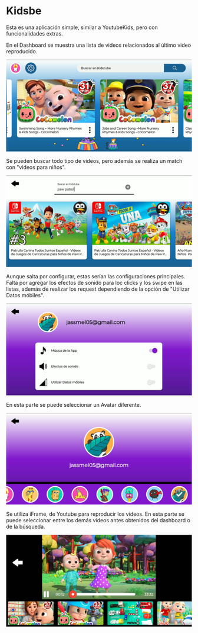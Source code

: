 # Kidsbe
Esta es una aplicación simple, similar a YoutubeKids, pero con funcionalidades extras.

En el Dashboard se muestra una lista de videos relacionados al último video reproducido.

![Screenshot](screenshots/dashboard.png)

Se pueden buscar todo tipo de videos, pero además se realiza un match con "videos para niños".

![Screenshot](screenshots/search.png)

Aunque salta por configurar, estas serían las configuraciones principales.
Falta por agregar los efectos de sonido para loc clicks y los swipe en las listas, además de realizar los request dependiendo de la opción de "Utilizar Datos móbiles".

![Screenshot](screenshots/settings.png)

En esta parte se puede seleccionar un Avatar diferente.

![Screenshot](screenshots/profile.png)

Se utiliza iFrame, de Youtube para reproducir los videos.
En esta parte se puede seleccionar entre los demás videos antes obtenidos del dashboard o de la búsqueda.

![Screenshot](screenshots/playing.png)
